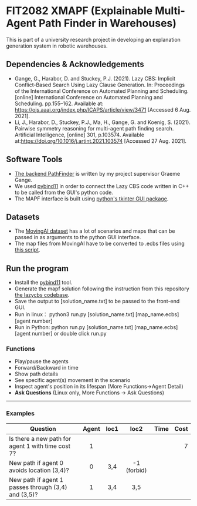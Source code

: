 # FIT2082 XMAPF (Explainable Multi-Agent Path Finder in Warehouses)
This is part of a university research project in developing an explanation generation system in robotic warehouses.

## Dependencies & Acknowledgements
- Gange, G., Harabor, D. and Stuckey, P.J. (2021). Lazy CBS: Implicit Conflict-Based Search Using Lazy Clause Generation. In: Proceedings of the International Conference on Automated Planning and Scheduling. [online] International Conference on Automated Planning and Scheduling. pp.155–162. Available at: https://ojs.aaai.org/index.php/ICAPS/article/view/3471 [Accessed 6 Aug. 2021].
- Li, J., Harabor, D., Stuckey, P.J., Ma, H., Gange, G. and Koenig, S. (2021). Pairwise symmetry reasoning for multi-agent path finding search. Artificial Intelligence, [online] 301, p.103574. Available at:https://doi.org/10.1016/j.artint.2021.103574 [Accessed 27 Aug. 2021].

## Software Tools
- [The backend PathFinder](https://github.com/gkgange/lazycbs) is written by my project supervisor Graeme Gange.
- We used [pybind11](https://pybind11.readthedocs.io/en/stable/) in order to connect the Lazy CBS code written in C++ to be called from the GUI's python code.
- The MAPF interface is built using [python's tkinter GUI package](https://docs.python.org/3/library/tkinter.html).

## Datasets
- The [MovingAI dataset](https://movingai.com/benchmarks/mapf/index.html) has a lot of scenarios and maps that can be passed in as arguments to the python GUI interface.
- The map files from MovingAI have to be converted to .ecbs files using [this script](https://github.com/AppleGamer22/FIT2082/blob/master/lazycbs/scripts/map-conv.py).

## Run the program
- Install the [pybind11](https://pybind11.readthedocs.io/en/stable/installing.html) tool.
- Generate the mapf solution following the instruction from this repository [the lazycbs codebase](https://github.com/AppleGamer22/FIT2082). 
- Save the output to [solution_name.txt] to be passed to the front-end GUI.
- Run in linux： python3 run.py [solution_name.txt] [map_name.ecbs] [agent number]
- Run in Python:  python run.py [solution_name.txt] [map_name.ecbs] [agent number] or double click run.py

### Functions
  - Play/pause the agents
  - Forward/Backward in time
  - Show path details
  - See specific agent(s) movement in the scenario
  - Inspect agent's position in its lifespan (More Functions->Agent Detail)
  - **Ask Questions** (Linux only, More Functions → Ask Questions)
---

### Examples

| Question                                           | Agent | loc1         | loc2         | Time  | Cost |
| -------------------------------------------------- | :---: | :----------: | :----------: | :---: | ---: |
| Is there a new path for agent 1 with time cost 7?  |   1   |              |              |       |  7   |
| New path if agent 0 avoids location (3,4)?         |   0   |   3,4       | -1 (forbid)  |       |      |
| New path if agent 1 passes through (3,4) and (3,5)?|   1   |   3,4       |    3,5       |       |      |
